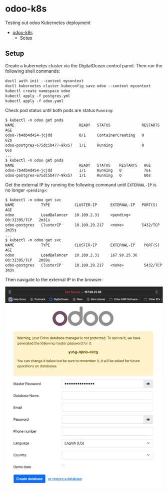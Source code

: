 # odoo-k8s

Testing out odoo Kubernetes deployment

- [odoo-k8s](#odoo-k8s)
  - [Setup](#setup)

## Setup

Create a kubernetes cluster via the DigitalOcean control panel. Then run the following shell commands:

```
doctl auth init --context mycontext
doctl kubernetes cluster kubeconfig save odoo --context mycontext
kubectl create namespace odoo
kubectl apply -f postgres.yml
kubectl apply -f odoo.yaml
```

Check pod status until both pods are status `Running`:

```
$ kubectl -n odoo get pods
NAME                             READY   STATUS              RESTARTS   AGE
odoo-7b4db4d454-jcjdd            0/1     ContainerCreating   0          62s
odoo-postgres-675dc5b477-9kx57   1/1     Running             0          66s
...
$ kubectl -n odoo get pods
NAME                             READY   STATUS    RESTARTS   AGE
odoo-7b4db4d454-jcjdd            1/1     Running   0          76s
odoo-postgres-675dc5b477-9kx57   1/1     Running   0          80s
```

Get the external IP by running the following command until `EXTERNAL-IP` is no longer `<pending>`:

```
$ kubectl -n odoo get svc
NAME            TYPE           CLUSTER-IP      EXTERNAL-IP   PORT(S)        AGE
odoo            LoadBalancer   10.109.2.31     <pending>     80:31395/TCP   2m31s
odoo-postgres   ClusterIP      10.109.29.217   <none>        5432/TCP       2m35s
...
$ kubectl -n odoo get svc
NAME            TYPE           CLUSTER-IP      EXTERNAL-IP    PORT(S)        AGE
odoo            LoadBalancer   10.109.2.31     167.99.25.36   80:31395/TCP   2m59s
odoo-postgres   ClusterIP      10.109.29.217   <none>         5432/TCP       3m3s
```

Then navigate to the external IP in the browser:

![odoo login screen](./odoo-login.jpg)
